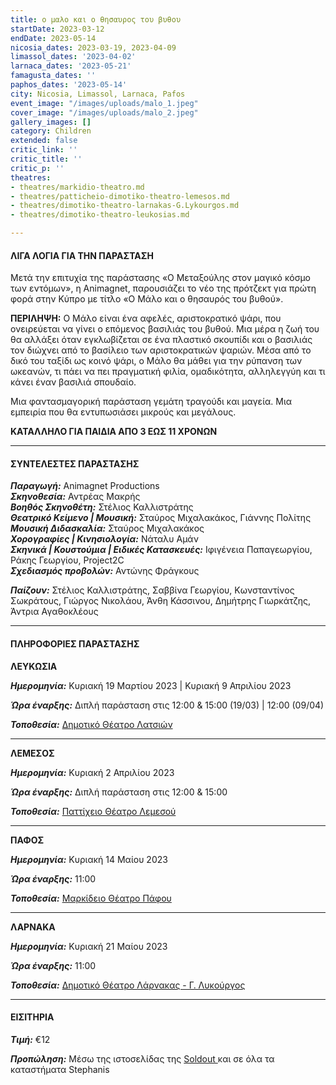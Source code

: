 ```yaml
---
title: ο μαλο και ο θησαυρος του βυθου
startDate: 2023-03-12
endDate: 2023-05-14
nicosia_dates: 2023-03-19, 2023-04-09
limassol_dates: '2023-04-02'
larnaca_dates: '2023-05-21'
famagusta_dates: ''
paphos_dates: '2023-05-14'
city: Nicosia, Limassol, Larnaca, Pafos
event_image: "/images/uploads/malo_1.jpeg"
cover_image: "/images/uploads/malo_2.jpeg"
gallery_images: []
category: Children
extended: false
critic_link: ''
critic_title: ''
critic_p: ''
theatres:
- theatres/markidio-theatro.md
- theatres/patticheio-dimotiko-theatro-lemesos.md
- theatres/dimotiko-theatro-larnakas-G.Lykourgos.md
- theatres/dimotiko-theatro-leukosias.md

---
```

#### ΛΙΓΑ ΛΟΓΙΑ ΓΙΑ ΤΗΝ ΠΑΡΑΣΤΑΣΗ

Μετά την επιτυχία της παράστασης «Ο Μεταξούλης στον μαγικό κόσμο των εντόμων», η Animagnet, παρουσιάζει το νέο της πρότζεκτ για πρώτη φορά στην Κύπρο με τίτλο «Ο Μάλο και ο θησαυρός του βυθού».

**ΠΕΡΙΛΗΨΗ:** O Mάλο είναι ένα αφελές, αριστοκρατικό ψάρι, που ονειρεύεται να γίνει ο επόμενος βασιλιάς του βυθού. Μια μέρα η ζωή του θα αλλάξει όταν εγκλωβίζεται σε ένα πλαστικό σκουπίδι και ο βασιλιάς τον διώχνει από το βασίλειο των αριστοκρατικών ψαριών. Μέσα από το δικό του ταξίδι ως κοινό ψάρι, ο Μάλο θα μάθει για την ρύπανση των ωκεανών, τι πάει να πει πραγματική φιλία, ομαδικότητα, αλληλεγγύη και τι κάνει έναν βασιλιά σπουδαίο.

Μια φαντασμαγορική παράσταση γεμάτη τραγούδι και μαγεία. Μια εμπειρία που θα εντυπωσιάσει μικρούς και μεγάλους.

**ΚΑΤΑΛΛΗΛΟ ΓΙΑ ΠΑΙΔΙΑ ΑΠΟ 3 ΕΩΣ 11 ΧΡΟΝΩΝ**

***

#### ΣΥΝΤΕΛΕΣΤΕΣ ΠΑΡΑΣΤΑΣΗΣ

**_Παραγωγή:_** Animagnet Productions  
**_Σκηνοθεσία:_** Αντρέας Μακρής  
**_Βοηθός Σκηνοθέτη:_** Στέλιος Καλλιστράτης  
**_Θεατρικό Κείμενο | Μουσική:_** Σταύρος Μιχαλακάκος, Γιάννης Πολίτης  
**_Μουσική Διδασκαλία:_** Σταύρος Μιχαλακάκος  
**_Χορογραφίες | Κινησιολογία:_** Νάταλυ Αμάν  
**_Σκηνικά | Κουστούμια | Ειδικές Κατασκευές:_** Ιφιγένεια Παπαγεωργίου, Ράκης Γεωργίου, Project2C  
**_Σχεδιασμός προβολών:_** Αντώνης Φράγκους

**_Παίζουν:_** Στέλιος Καλλιστράτης, Σαββίνα Γεωργίου, Κωνσταντίνος Σωκράτους, Γιώργος Νικολάου, Άνθη Κάσσινου, Δημήτρης Γιωρκάτζης, Άντρια Αγαθοκλέους

***

#### ΠΛΗΡΟΦΟΡΙΕΣ ΠΑΡΑΣΤΑΣΗΣ

**ΛΕΥΚΩΣΙΑ**

**_Ημερομηνία:_** Κυριακή 19 Μαρτίου 2023 | Κυριακή 9 Απριλίου 2023

**_Ώρα έναρξης:_** Διπλή παράσταση στις 12:00 & 15:00 (19/03) | 12:00 (09/04)

**_Τοποθεσία:_** [Δημοτικό Θέατρο Λατσιών](?#map)

***

**ΛΕΜΕΣΟΣ**

**_Ημερομηνία:_** Κυριακή 2 Απριλίου 2023

**_Ώρα έναρξης:_** Διπλή παράσταση στις 12:00 & 15:00

**_Τοποθεσία:_** [Παττίχειο Θέατρο Λεμεσού](?#map)

***

**ΠΑΦΟΣ**

**_Ημερομηνία:_** Κυριακή 14 Μαίου 2023

**_Ώρα έναρξης:_** 11:00

**_Τοποθεσία:_** [Μαρκίδειο Θέατρο Πάφου](?#map)

***

**ΛΑΡΝΑΚΑ**

**_Ημερομηνία:_** Κυριακή 21 Μαίου 2023

**_Ώρα έναρξης:_** 11:00

**_Τοποθεσία:_** [Δημοτικό Θέατρο Λάρνακας - Γ. Λυκούργος](?#map)

***

#### ΕΙΣΙΤΗΡΙΑ

**_Τιμή:_** €12

**_Προπώληση:_** Μέσω της ιστοσελίδας της [Soldout ](https://www.soldoutticketbox.com/o-malo-kai-o-thysavros-tou-vythou/?lang=el)και σε όλα τα καταστήματα Stephanis